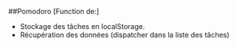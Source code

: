 ##Pomodoro
[Function de:]
  - Stockage des tâches en localStorage.
  - Récupération des données (dispatcher dans la liste des tâches)
